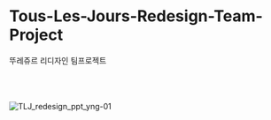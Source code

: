 # Tous-Les-Jours-Redesign-Team-Project
뚜레쥬르 리디자인 팀프로젝트


<br><br><br>
![TLJ_redesign_ppt_yng-01](https://github.com/user-attachments/assets/620f8a9e-1512-46be-a852-99657fb09a0a)

<br><br><br>
